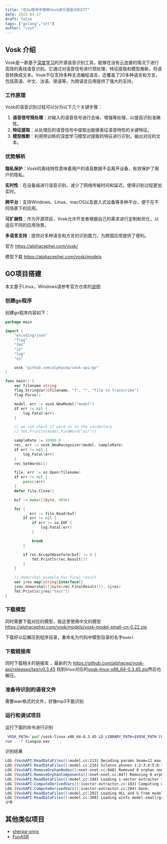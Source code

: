 ```yaml
---
title: "在Go程序中使用Vosk进行语音识别STT"
date: 2025-03-17
draft: false
tags: ["golang","stt"]
author: "czyt"
---
```

## Vosk 介绍
Vosk是一款基于[深度学习](https://cloud.baidu.com/product/wenxinworkshop)的开源语音识别工具，能够在没有云连接的情况下进行高效的离线语音识别。它通过对语音信号进行预处理、特征提取和模型推断，将语音转换成文本。Vosk不仅支持多种主流编程语言，还覆盖了20多种语言和方言，包括英语、中文、法语、德语等，为跨语言应用提供了强大的支持。

### 工作原理

Vosk的语音识别过程可以分为以下几个关键步骤：

1. **语音信号预处理**：对输入的语音信号进行去噪、增强等处理，以提高识别准确性。
2. **特征提取**：从处理后的语音信号中提取出能够表征语音特性的关键特征。
3. **模型推断**：利用预训练的深度学习模型对提取的特征进行识别，输出对应的文本。

### 优势解析

**隐私保护**：Vosk的离线特性意味着用户的语音数据不会离开设备，有效保护了用户的隐私。

**实时性**：在设备端进行语音识别，减少了网络传输时间和延迟，使得识别过程更加实时。

**跨平台**：支持Windows、Linux、macOS以及嵌入式设备等多种平台，便于在不同场景下的应用。

**可扩展性**：作为开源项目，Vosk允许开发者根据自己的需求进行定制和优化，以适应不同的应用场景。

**多语言支持**：提供对多种语言和方言的识别能力，为跨国应用提供了便利。

官方 https://alphacephei.com/vosk/

模型下载 https://alphacephei.com/vosk/models

## GO项目搭建

本文基于Linux，Windows请参考官方仓库的[说明](https://github.com/alphacep/vosk-api/tree/master/go/example)

### 创建go程序 

创建go程序内容如下：

```go
package main

import (
	"encoding/json"
	"flag"
	"fmt"
	"io"
	"log"
	"os"

	vosk "github.com/alphacep/vosk-api/go"
)

func main() {
	var filename string
	flag.StringVar(&filename, "f", "", "file to transcribe")
	flag.Parse()

	model, err := vosk.NewModel("model")
	if err != nil {
		log.Fatal(err)
	}

	// we can check if word is in the vocabulary
	// fmt.Println(model.FindWord("air"))

	sampleRate := 16000.0
	rec, err := vosk.NewRecognizer(model, sampleRate)
	if err != nil {
		log.Fatal(err)
	}
	rec.SetWords(1)

	file, err := os.Open(filename)
	if err != nil {
		panic(err)
	}
	defer file.Close()

	buf := make([]byte, 4096)

	for {
		_, err := file.Read(buf)
		if err != nil {
			if err != io.EOF {
				log.Fatal(err)
			}

			break
		}

		if rec.AcceptWaveform(buf) != 0 {
			fmt.Println(rec.Result())
		}
	}

	// Unmarshal example for final result
	var jres map[string]interface{}
	json.Unmarshal([]byte(rec.FinalResult()), &jres)
	fmt.Println(jres["text"])
}

```

### 下载模型

同时需要下载对应的模型，我这里使用中文的模型 https://alphacephei.com/vosk/models/vosk-model-small-cn-0.22.zip

下载好以后解压到程序目录，重命名为代码中模型目录的名字`model`

### 下载链接库

同时下载相关的链接库 ，最新的为 https://github.com/alphacep/vosk-api/releases/tag/v0.3.45 找到linux对应的[vosk-linux-x86_64-0.3.45.zip](https://github.com/alphacep/vosk-api/releases/download/v0.3.45/vosk-linux-x86_64-0.3.45.zip)然后也解压。

### 准备待识别的语音文件

需要wav格式的文件，好像mp3不能识别

### 运行和调试项目

运行下面的命令进行识别

```bash
 VOSK_PATH=`pwd`/vosk-linux-x86_64-0.3.45 LD_LIBRARY_PATH=$VOSK_PATH CGO_CPPFLAGS="-I $VOSK_PATH" CGO_LDFLAGS="-L $VOSK_PATH" go 
run . -f tiaoguo.wav
```

识别结果

```bash
LOG (VoskAPI:ReadDataFiles():model.cc:213) Decoding params beam=12 max-active=5000 lattice-beam=4
LOG (VoskAPI:ReadDataFiles():model.cc:216) Silence phones 1:2:3:4:5:6:7:8:9:10
LOG (VoskAPI:RemoveOrphanNodes():nnet-nnet.cc:948) Removed 0 orphan nodes.
LOG (VoskAPI:RemoveOrphanComponents():nnet-nnet.cc:847) Removing 0 orphan components.
LOG (VoskAPI:ReadDataFiles():model.cc:248) Loading i-vector extractor from model-small/ivector/final.ie
LOG (VoskAPI:ComputeDerivedVars():ivector-extractor.cc:183) Computing derived variables for iVector extractor
LOG (VoskAPI:ComputeDerivedVars():ivector-extractor.cc:204) Done.
LOG (VoskAPI:ReadDataFiles():model.cc:282) Loading HCL and G from model-small/graph/HCLr.fst model-small/graph/Gr.fst
LOG (VoskAPI:ReadDataFiles():model.cc:308) Loading winfo model-small/graph/phones/word_boundary.int
少爷

```

## 其他类似项目

+ [sherpa-onnx](https://github.com/k2-fsa/sherpa-onnx/tree/master/go-api-examples)
+ [FunASR](https://github.com/modelscope/FunASR)
